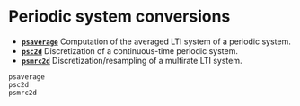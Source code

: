 # Periodic system conversions

* **[`psaverage`](@ref)**  Computation of the averaged LTI system of a periodic system.
* **[`psc2d`](@ref)**  Discretization of a continuous-time periodic system. 
* **[`psmrc2d`](@ref)**  Discretization/resampling of a multirate LTI system. 

```@docs
psaverage
psc2d
psmrc2d
```
